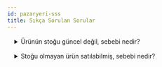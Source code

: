 ```yaml
---
id: pazaryeri-sss
title: Sıkça Sorulan Sorular
---
```


<details style="margin: 1rem;"><summary style="cursor: pointer;">Ürünün stoğu güncel değil, sebebi nedir?</summary>
<br>Ürünün eMOSta stoğu yok iken, pazaryeri panelinde stoklu olması veya paneldeki stokların stok fiyat gönder görevi çalışmasına rağmen e-MOS'tan farklı olması ürünün pazaryerine bildirilmediği yani güncellenmediği anlamına gelmektedir.  

Ürünün güncellenmemesinin sebebini tespit etmek için öncellikle log ekranı kontrol edilmelidir. İlgili ürün, log ekranında “İşleme alınan ürün”lerin arasında aratılmalıdır. Ürün pazaryerine bildiriliyor ancak bazı kurallara takılıp gönderilemiyorsa servisten uyarı mesajı döner ve log ekranına ürün ismi ile birlikte yansır.

Ürün “İşleme alınan ürün”lerin arasında değil ise ürün bildirilmiyor demektir. Bu durumda file log pasifse aktifleştirilmelidir. File log aktif edildikten sonra ürün üzerinde değişiklik yapılarak (Örneğin, açıklama alanında bir boşluk karakteri konulabilir) ürünün pazaryerine bildirilmesi için tetiklenmesi sağlanır. Sonrasında “Pazaryeri Ürün Stok Fiyat gönder” görevi çalıştırılır ve sunucuda pazaryeri loglarının bulunduğu klasöre gidilir. İlgili ürünün gönderilen ürünler arasında olup olmadığı kontrol edilir. Eğer ürün bu tetikleme sonrası bildirilmiş ve uyarı mesajı almış ise uyarı çözümlenmeye çalışılır. Alınan uyarı mesajı bilinmiyorsa ürünün request ve response dosyaları alınıp, müşterinin de CC’de yer aldığı bir mail ile ilgili pazaryerinin API Destek birimine iletilir veya müşterinin iletmesi için müşteriye gönderilir. API Destek biriminin yönlendirmeleri ile ürün gönderim sorununun çözümü için gerekli işlemler (tanımlama, seçim, onay vs) yapılır. Eğer uyarı dönmüyorsa veya ürün işleme alınmamışsa Backend ekibinde ilgili kişiye bilgi verilmelidir.  
</details>
<details style="margin: 1rem;"><summary style="cursor: pointer;">Stoğu olmayan ürün satılabilmiş, sebebi nedir? </summary>
<br>Ürünün stoğu güncellenmediğinde satış gerçekleşebilir. Bu durumda öncelikle ürünün neden güncellenmediği tespit edilmelidir. Bunun için pazaryeri log ekranı kontrol edilmelidir. İlgili ürün, log ekranında “İşleme alınan ürün”lerin arasında ve “Karşılaştırma raporu”nda aratılmalıdır. İşleme alınan ürünlerin arasındaysa yanında bulunan uyarı mesajı incelenmelidir. Bu uyarı mesajı ürünün neden güncellenmediği bilgisini verir. Bu bilgi doğrultusunda ürün üzerinde gerekli düzeltmeler yapılıp bilgisi müşteriyle paylaşılmalıdır. 

Bu tip durumların önüne geçmek için müşteri “Karşılaştırma raporu” loglarını incelemeli ve güncellenmeyen ürünleri takip etmelidir. Stoğunun güncellenmediğini tespit ettiği ürünleri “İşleme alınan ürün”lerin arasında aratıp uyarı mesajlarını okumalı ve bu uyarı mesajlarını dikkate almalı. Ürünün güncellenmesi için gerekli kriterlere sahip olmasını sağlamalı.   
<details><summary>Ürünün stoğu güncel değil, sebebi nedir?</summary>
<p>
Ürünün eMOSta stoğu yok iken, pazaryeri panelinde stoklu olması veya paneldeki stokların stok fiyat gönder job ı çalışmasına rağmen eMOStan farklı olması ürünün pazaryerine bildirilmediği yani güncellenmediği anlamına gelmektedir.  

Ürünün güncellenmemesinin sebebini tespit etmek için öncellikle log ekranı kontrol edilmelidir. İlgili ürün, log ekranında “İşleme alınan ürün”lerin arasında aratılmalıdır. Ürün pazaryerine bildiriliyor ancak bazı kurallara  takılıp gönderilemiyorsa servisten uyarı mesajı döner ve log ekranına ürün ismi ile birlikte yansır. Bkz. Şekil 2.2.2.4.1  

Ürün “İşleme alınan ürün”lerin arasında değil ise ürün bildirilmiyor demektir. Bu durumda file log pasifse aktifleştirilmelidir. Bkz.Şekil 2.2.2.4.2 File log aktif edildikten sonra ürün üzerinde değişiklik yapılarak (Örneğin, açıklama alanında bir boşluk karakteri konulabilir) ürünün pazaryerine bildirilmesi için tetiklenmesi sağlanır. Sonrasında “Pazaryeri Ürün Stok Fiyat gönder” job ı çalıştırılır ve sunucuda pazaryeri loglarının bulunduğu klasöre gidilir. İlgili ürünün gönderilen ürünler arasında olup olmadığı kontrol edilir. Eğer ürün bu tetikleme sonrası bildirilmiş ve uyarı mesajı almış ise uyarı çözümlenmeye çalışılır. Alınan uyarı mesajı bilinmiyorsa ürünün request ve response dosyaları alınıp, müşterinin de Cc’de yer aldığı bir mail ile ilgili pazaryerinin API Destek birimine iletilir veya müşterinin iletmesi için müşteriye gönderilir. API Destek biriminin yönlendirmeleri ile ürün gönderim sorununun çözümü için gerekli işlemler ( tanımlama, seçim, onay vs) yapılır. Eğer uyarı dönmüyorsa veya ürün işleme alınmamışsa Backend ekibinde ilgili kişiye bilgi verilmelidir. 

Önemli: Bazı müşteriler File log kaydının sürekli aktif durumda olmasını talep etmektedir, bu sebeple müşterinin onayı olmadan file log kaydı pasif edilmemelidir.  
</p>
</details>

